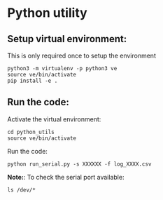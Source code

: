 # Python utility

## Setup virtual environment:

This is only required once to setup the environment

```
python3 -m virtualenv -p python3 ve
source ve/bin/activate 
pip install -e .
```

## Run the code:

Activate the virtual environment:
```
cd python_utils
source ve/bin/activate
```

Run the code:
```
python run_serial.py -s XXXXXX -f log_XXXX.csv
```

**Note:**: To check the serial port available:
```
ls /dev/*
```
